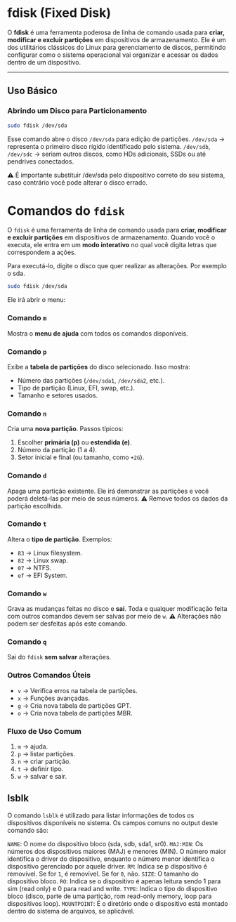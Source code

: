 # fdisk (Fixed Disk)

O **fdisk** é uma ferramenta poderosa de linha de comando usada para **criar, modificar e excluir partições** em dispositivos de armazenamento. Ele é um dos utilitários clássicos do Linux para gerenciamento de discos, permitindo configurar como o sistema operacional vai organizar e acessar os dados dentro de um dispositivo.

---

## Uso Básico

### Abrindo um Disco para Particionamento
```bash
sudo fdisk /dev/sda
```
Esse comando abre o disco `/dev/sda` para edição de partições.
`/dev/sda` → representa o primeiro disco rígido identificado pelo sistema.
`/dev/sdb`, `/dev/sdc` → seriam outros discos, como HDs adicionais, SSDs ou até pendrives conectados.

⚠️ É importante substituir /dev/sda pelo dispositivo correto do seu sistema, caso contrário você pode alterar o disco errado.

# Comandos do `fdisk`

O `fdisk` é uma ferramenta de linha de comando usada para **criar, modificar e excluir partições** em dispositivos de armazenamento. Quando você o executa, ele entra em um **modo interativo** no qual você digita letras que correspondem a ações.

Para executá-lo, digite o disco que quer realizar as alterações. Por exemplo o sda.
```bash
sudo fdisk /dev/sda
```
Ele irá abrir o menu:

### Comando `m`
Mostra o **menu de ajuda** com todos os comandos disponíveis.

### Comando `p`
Exibe a **tabela de partições** do disco selecionado.
Isso mostra:
- Número das partições (`/dev/sda1`, `/dev/sda2`, etc.).
- Tipo de partição (Linux, EFI, swap, etc.).
- Tamanho e setores usados.

### Comando `n`
Cria uma **nova partição**.
Passos típicos:
1. Escolher **primária (p)** ou **estendida (e)**.  
2. Número da partição (1 a 4).  
3. Setor inicial e final (ou tamanho, como `+2G`).  

### Comando `d`
Apaga uma partição existente. Ele irá demonstrar as partições e você poderá deletá-las por meio de seus números. 
⚠️ Remove todos os dados da partição escolhida.

### Comando `t`
Altera o **tipo de partição**.
Exemplos:
- `83` → Linux filesystem.  
- `82` → Linux swap.  
- `07` → NTFS.  
- `ef` → EFI System.  

### Comando `w`
Grava as mudanças feitas no disco e **sai**. Toda e qualquer modificação feita com outros comandos devem ser salvas por meio de `w`.
⚠️ Alterações não podem ser desfeitas após este comando.

### Comando `q`
Sai do `fdisk` **sem salvar** alterações.

### Outros Comandos Úteis
- `v` → Verifica erros na tabela de partições.  
- `x` → Funções avançadas.  
- `g` → Cria nova tabela de partições GPT.  
- `o` → Cria nova tabela de partições MBR.  

### Fluxo de Uso Comum
1. `m` → ajuda.  
2. `p` → listar partições.  
3. `n` → criar partição.  
4. `t` → definir tipo.  
5. `w` → salvar e sair.

## lsblk

O comando `lsblk` é utilizado para listar informações de todos os dispositivos disponíveis no sistema. Os campos comuns no output deste comando são:

`NAME`: O nome do dispositivo bloco (sda, sdb, sda1, sr0).
`MAJ:MIN`: Os números dos dispositivos maiores (MAJ) e menores (MIN). O número maior identifica o driver do dispositivo, enquanto o número menor identifica o dispositivo gerenciado por aquele driver. 
`RM`: Indica se p dispositivo é removível. Se for `1`, é removível. Se for `0`, não.
`SIZE`: O tamanho do dispositivo bloco.
`RO`: Indica se o dispositivo é apenas leitura sendo 1 para sim (read only) e 0 para read and write.
`TYPE`: Indica o tipo do dispositivo bloco (disco, parte de uma partição, rom read-only memory, loop para dispositivos loop).
`MOUNTPOINT`: É o diretório onde o dispositivo está montado dentro do sistema de arquivos, se aplicável.




